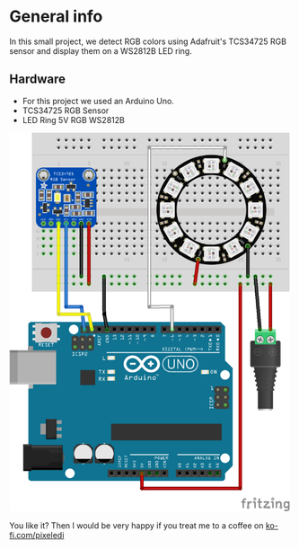 # General info

In this small project, we detect RGB colors using Adafruit's TCS34725 RGB sensor and display them on a WS2812B LED ring.

## Hardware
- For this project we used an Arduino Uno.
- TCS34725 RGB Sensor
- LED Ring 5V RGB WS2812B

<img src="https://github.com/pixelEDI/TikTok-Projects/blob/564abb2228fe09c596e7655e4bd3bff444872078/13_rgbDetectionWithSensor/colorWheel_Steckplatine.png" width="500">

You like it? Then I would be very happy if you treat me to a coffee on [ko-fi.com/pixeledi](https://www.ko-fi.com/pixeledi)

